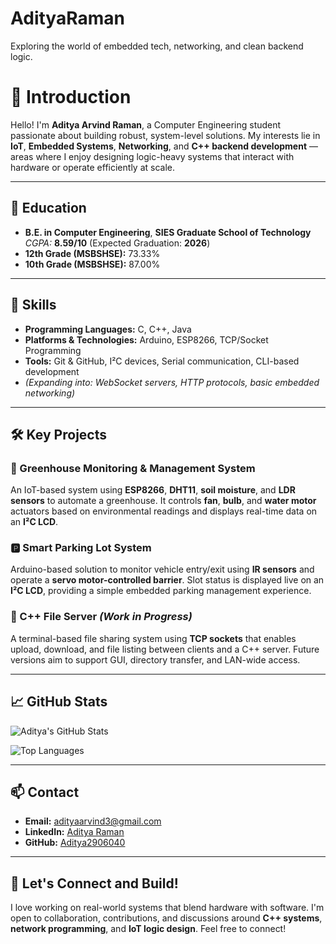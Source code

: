 # AdityaRaman
Exploring the world of embedded tech, networking, and clean backend logic.
# 👋 Introduction
Hello! I'm **Aditya Arvind Raman**, a Computer Engineering student passionate about building robust, system-level solutions. My interests lie in **IoT**, **Embedded Systems**, **Networking**, and **C++ backend development** — areas where I enjoy designing logic-heavy systems that interact with hardware or operate efficiently at scale.

---

## 💼 Education
- **B.E. in Computer Engineering**, **SIES Graduate School of Technology**  
  *CGPA:* **8.59/10** (Expected Graduation: **2026**)  
- **12th Grade (MSBSHSE):** 73.33%  
- **10th Grade (MSBSHSE):** 87.00%

---

## 🚀 Skills
- **Programming Languages:** C, C++, Java  
- **Platforms & Technologies:** Arduino, ESP8266, TCP/Socket Programming  
- **Tools:** Git & GitHub, I²C devices, Serial communication, CLI-based development  
- *(Expanding into: WebSocket servers, HTTP protocols, basic embedded networking)*

---

## 🛠️ Key Projects

### 🌿 Greenhouse Monitoring & Management System
An IoT-based system using **ESP8266**, **DHT11**, **soil moisture**, and **LDR sensors** to automate a greenhouse. It controls **fan**, **bulb**, and **water motor** actuators based on environmental readings and displays real-time data on an **I²C LCD**.

### 🅿️ Smart Parking Lot System
Arduino-based solution to monitor vehicle entry/exit using **IR sensors** and operate a **servo motor-controlled barrier**. Slot status is displayed live on an **I²C LCD**, providing a simple embedded parking management experience.

### 📂 C++ File Server *(Work in Progress)*
A terminal-based file sharing system using **TCP sockets** that enables upload, download, and file listing between clients and a C++ server. Future versions aim to support GUI, directory transfer, and LAN-wide access.

---

## 📈 GitHub Stats

![Aditya's GitHub Stats](https://github-readme-stats.vercel.app/api?username=Aditya2906040&show_icons=true&theme=gruvbox)

![Top Languages](https://github-readme-stats.vercel.app/api/top-langs/?username=Aditya2906040&layout=compact&theme=gruvbox&hide=css,html)

---

## 📫 Contact
- **Email:** [adityaarvind3@gmail.com](mailto:adityaarvind3@gmail.com)  
- **LinkedIn:** [Aditya Raman](https://www.linkedin.com/in/aditya-raman-b1847330b/)  
- **GitHub:** [Aditya2906040](https://github.com/Aditya2906040)  

---

## 🤝 Let's Connect and Build!
I love working on real-world systems that blend hardware with software. I'm open to collaboration, contributions, and discussions around **C++ systems**, **network programming**, and **IoT logic design**. Feel free to connect!
